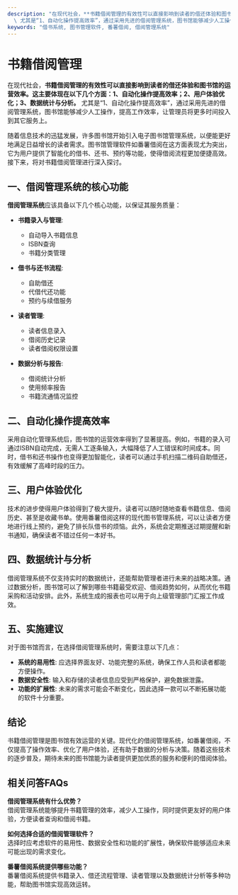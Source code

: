 ```yaml
---
description: "在现代社会，**书籍借阅管理的有效性可以直接影响到读者的借还体验和图书馆的运营效率。这主要体现在以下几个方面：1、自动化操作提高效率；2、用户体验优化；3、数据统计与分析。**\
  \ 尤其是“1、自动化操作提高效率”，通过采用先进的借阅管理系统，图书馆能够减少人工操作，提高工作效率，让管理员将更多时间投入到其它服务上。"
keywords: "借书系统, 图书管理软件, 番薯借阅, 借阅管理系统"
---
```

# 书籍借阅管理

在现代社会，**书籍借阅管理的有效性可以直接影响到读者的借还体验和图书馆的运营效率。这主要体现在以下几个方面：1、自动化操作提高效率；2、用户体验优化；3、数据统计与分析。** 尤其是“1、自动化操作提高效率”，通过采用先进的借阅管理系统，图书馆能够减少人工操作，提高工作效率，让管理员将更多时间投入到其它服务上。

随着信息技术的迅猛发展，许多图书馆开始引入电子图书馆管理系统，以便能更好地满足日益增长的读者需求。图书馆管理软件如番薯借阅在这方面表现尤为突出，它为用户提供了智能化的借书、还书、预约等功能，使得借阅流程更加便捷高效。接下来，将对书籍借阅管理进行深入探讨。

## 一、借阅管理系统的核心功能

**借阅管理系统**应该具备以下几个核心功能，以保证其服务质量：

* **书籍录入与管理**: 
   - 自动导入书籍信息
   - ISBN查询
   - 书籍分类管理

* **借书与还书流程**: 
   - 自助借还
   - 代借代还功能
   - 预约与续借服务

* **读者管理**: 
   - 读者信息录入
   - 借阅历史记录
   - 读者借阅权限设置

* **数据分析与报告**: 
   - 借阅统计分析
   - 使用频率报告
   - 书籍流通情况监控

## 二、自动化操作提高效率

采用自动化管理系统后，图书馆的运营效率得到了显著提高。例如，书籍的录入可通过ISBN自动完成，无需人工逐条输入，大幅降低了人工错误和时间成本。同时，借书和还书操作也变得更加智能化，读者可以通过手机扫描二维码自助借还，有效缓解了高峰时段的压力。

## 三、用户体验优化

技术的进步使得用户体验得到了极大提升。读者可以随时随地查看书籍信息、借阅历史、甚至是收藏书单。使用番薯借阅这样的现代图书管理系统，可以让读者方便地进行线上预约，避免了排长队借书的烦恼。此外，系统会定期推送过期提醒和新书通知，确保读者不错过任何一本好书。

## 四、数据统计与分析

借阅管理系统不仅支持实时的数据统计，还能帮助管理者进行未来的战略决策。通过数据分析，图书馆可以了解到哪些书籍最受欢迎、借阅趋势如何，从而优化书籍采购和活动安排。此外，系统生成的报表也可以用于向上级管理部门汇报工作成效。

## 五、实施建议

对于图书馆而言，在选择借阅管理系统时，需要注意以下几点：

* **系统的易用性**: 应选择界面友好、功能完整的系统，确保工作人员和读者都能方便操作。
* **数据安全性**: 输入和存储的读者信息应受到严格保护，避免数据泄露。
* **功能的扩展性**: 未来的需求可能会不断变化，因此选择一款可以不断拓展功能的软件十分重要。

## 结论

书籍借阅管理是图书馆有效运营的关键。现代化的借阅管理系统，如番薯借阅，不仅提高了操作效率、优化了用户体验，还有助于数据的分析与决策。随着这些技术的逐步普及，期待未来的图书馆能为读者提供更加优质的服务和便利的借阅体验。

## 相关问答FAQs

**借阅管理系统有什么优势？**  
借阅管理系统能够提升书籍管理的效率，减少人工操作，同时提供更友好的用户体验，方便读者查询和借阅书籍。

**如何选择合适的借阅管理软件？**  
选择时应考虑软件的易用性、数据安全性和功能的扩展性，确保软件能够适应未来可能出现的需求变化。

**番薯借阅系统提供哪些功能？**  
番薯借阅系统提供书籍录入、借还流程管理、读者管理以及数据统计分析等多种功能，帮助图书馆实现高效运转。
